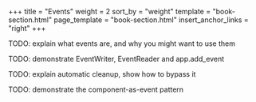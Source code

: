 +++
title = "Events"
weight = 2
sort_by = "weight"
template = "book-section.html"
page_template = "book-section.html"
insert_anchor_links = "right"
+++

TODO: explain what events are, and why you might want to use them

TODO: demonstrate EventWriter, EventReader and app.add_event

TODO: explain automatic cleanup, show how to bypass it

TODO: demonstrate the component-as-event pattern
